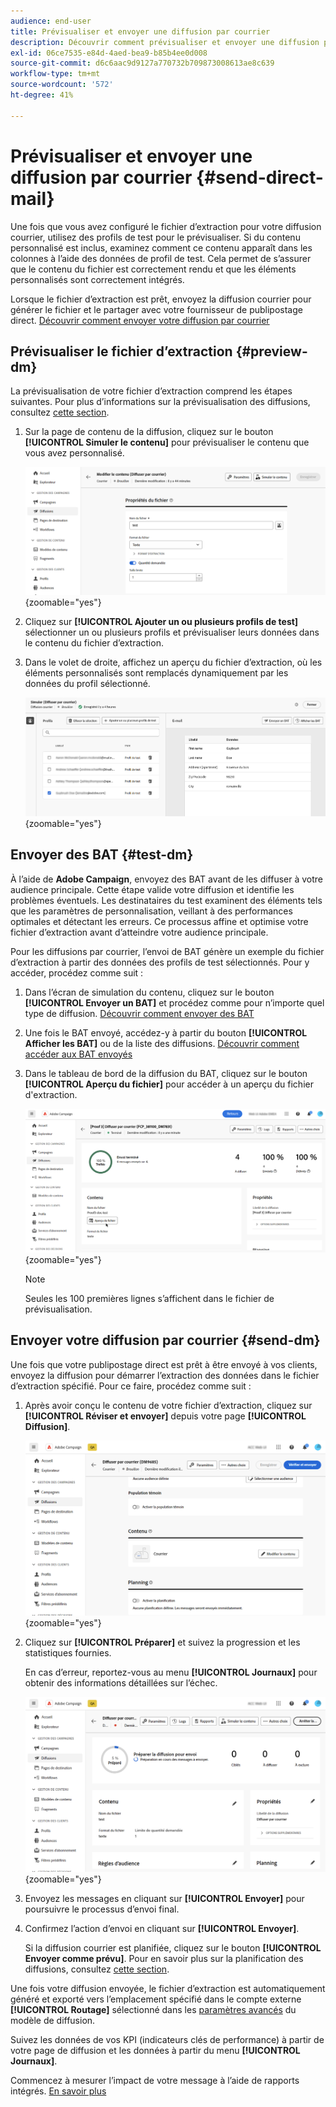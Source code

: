 ```yaml
---
audience: end-user
title: Prévisualiser et envoyer une diffusion par courrier
description: Découvrir comment prévisualiser et envoyer une diffusion par courrier avec Adobe Campaign Web
exl-id: 06ce7535-e84d-4aed-bea9-b85b4ee0d008
source-git-commit: d6c6aac9d9127a770732b709873008613ae8c639
workflow-type: tm+mt
source-wordcount: '572'
ht-degree: 41%

---
```


# Prévisualiser et envoyer une diffusion par courrier {#send-direct-mail}

Une fois que vous avez configuré le fichier d’extraction pour votre diffusion courrier, utilisez des profils de test pour le prévisualiser. Si du contenu personnalisé est inclus, examinez comment ce contenu apparaît dans les colonnes à l’aide des données de profil de test. Cela permet de s’assurer que le contenu du fichier est correctement rendu et que les éléments personnalisés sont correctement intégrés.

Lorsque le fichier d’extraction est prêt, envoyez la diffusion courrier pour générer le fichier et le partager avec votre fournisseur de publipostage direct. [Découvrir comment envoyer votre diffusion par courrier](#dm-send)

## Prévisualiser le fichier d’extraction {#preview-dm}

La prévisualisation de votre fichier d’extraction comprend les étapes suivantes. Pour plus d’informations sur la prévisualisation des diffusions, consultez [cette section](../preview-test/preview-content.md).

1. Sur la page de contenu de la diffusion, cliquez sur le bouton **[!UICONTROL Simuler le contenu]** pour prévisualiser le contenu que vous avez personnalisé.

   ![Capture d’écran affichant l’option Simuler du contenu dans la page de contenu de la diffusion](assets/dm-simulate.png){zoomable="yes"}

1. Cliquez sur **[!UICONTROL Ajouter un ou plusieurs profils de test]** sélectionner un ou plusieurs profils et prévisualiser leurs données dans le contenu du fichier d’extraction.

1. Dans le volet de droite, affichez un aperçu du fichier d’extraction, où les éléments personnalisés sont remplacés dynamiquement par les données du profil sélectionné.

   ![Capture d’écran affichant l’aperçu du fichier d’extraction dans le volet de droite](assets/dm-preview-right.png){zoomable="yes"}

## Envoyer des BAT {#test-dm}

À l’aide de **Adobe Campaign**, envoyez des BAT avant de les diffuser à votre audience principale. Cette étape valide votre diffusion et identifie les problèmes éventuels. Les destinataires du test examinent des éléments tels que les paramètres de personnalisation, veillant à des performances optimales et détectant les erreurs. Ce processus affine et optimise votre fichier d’extraction avant d’atteindre votre audience principale.

Pour les diffusions par courrier, l’envoi de BAT génère un exemple du fichier d’extraction à partir des données des profils de test sélectionnés. Pour y accéder, procédez comme suit :

1. Dans l’écran de simulation du contenu, cliquez sur le bouton **[!UICONTROL Envoyer un BAT]** et procédez comme pour n’importe quel type de diffusion. [Découvrir comment envoyer des BAT](../preview-test/test-deliveries.md)

1. Une fois le BAT envoyé, accédez-y à partir du bouton **[!UICONTROL Afficher les BAT]** ou de la liste des diffusions. [Découvrir comment accéder aux BAT envoyés](../preview-test/test-deliveries.md#access-test-deliveries)

1. Dans le tableau de bord de la diffusion du BAT, cliquez sur le bouton **[!UICONTROL Aperçu du fichier]** pour accéder à un aperçu du fichier d&#39;extraction.

   ![Capture d’écran affichant l’option Aperçu du fichier dans le tableau de bord de diffusion du BAT](assets/dm-proof.png){zoomable="yes"}

   >[!NOTE]
   >
   >Seules les 100 premières lignes s’affichent dans le fichier de prévisualisation.

## Envoyer votre diffusion par courrier {#send-dm}

Une fois que votre publipostage direct est prêt à être envoyé à vos clients, envoyez la diffusion pour démarrer l’extraction des données dans le fichier d’extraction spécifié. Pour ce faire, procédez comme suit :

1. Après avoir conçu le contenu de votre fichier d’extraction, cliquez sur **[!UICONTROL Réviser et envoyer]** depuis votre page **[!UICONTROL Diffusion]**.

   ![Capture d’écran affichant l’option vérifier et envoyer dans la page de diffusion](assets/dm-review-send.png){zoomable="yes"}

1. Cliquez sur **[!UICONTROL Préparer]** et suivez la progression et les statistiques fournies.

   En cas d’erreur, reportez-vous au menu **[!UICONTROL Journaux]** pour obtenir des informations détaillées sur l’échec.

   ![Capture d’écran affichant l’option de préparation et le menu Journaux](assets/dm-prepare.png){zoomable="yes"}

1. Envoyez les messages en cliquant sur **[!UICONTROL Envoyer]** pour poursuivre le processus d’envoi final.

1. Confirmez l’action d’envoi en cliquant sur **[!UICONTROL Envoyer]**.

   Si la diffusion courrier est planifiée, cliquez sur le bouton **[!UICONTROL Envoyer comme prévu]**. Pour en savoir plus sur la planification des diffusions, consultez [cette section](../msg/gs-messages.md#schedule-the-delivery-sending).

Une fois votre diffusion envoyée, le fichier d’extraction est automatiquement généré et exporté vers l’emplacement spécifié dans le compte externe **[!UICONTROL Routage]** sélectionné dans les [paramètres avancés](../advanced-settings/delivery-settings.md) du modèle de diffusion.

Suivez les données de vos KPI (indicateurs clés de performance) à partir de votre page de diffusion et les données à partir du menu **[!UICONTROL Journaux]**.

Commencez à mesurer l’impact de votre message à l’aide de rapports intégrés. [En savoir plus](../reporting/direct-mail.md)
